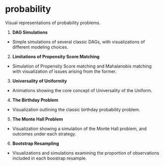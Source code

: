 # probability
Visual representations of probability problems.

1. **DAG Simulations** 
- Simple simulations of several classic DAGs, with visualizations of different modeling choices.
2. **Limitations of Propensity Score Matching**  
- Simulation of Propensity Score matching and Mahalanobis matching with visualization of issues arising from the former.  
3. **Universality of Uniformity**
- Animations showing the core concept of Universality of the Uniform.  
4. **The Birthday Problem**  
- Visualization outlining the classic birthday probability problem.  
5. **The Monte Hall Problem** 
- Visualization showing a simulation of the Monte Hall problem, and outcomes under each strategy.  
6. **Bootstrap Resampling**  
- Visualizations and simulations examining the proportion of observations included in each boostrap resample.  


